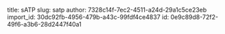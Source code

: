title: sATP
slug: satp
author: 7328c14f-7ec2-4511-a24d-29a1c5ce23eb
import_id: 30dc92fb-4956-479b-a43c-99fdf4ce4837
id: 0e9c89d8-72f2-49f6-a3b6-28d2447f40a1
